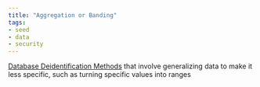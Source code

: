 ```yaml
---
title: "Aggregation or Banding"
tags:
- seed
- data
- security
---
```


[Database Deidentification Methods](notes/Database%20Deidentification%20Methods.md) that involve generalizing data to make it less specific, such as turning specific values into ranges